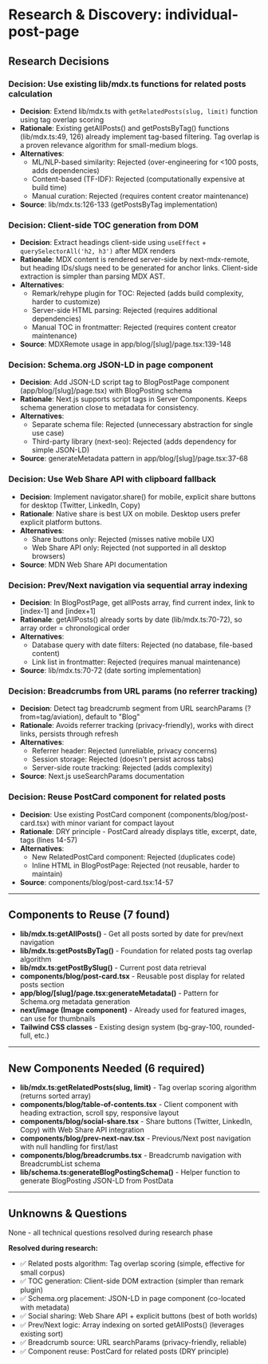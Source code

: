 # Research & Discovery: individual-post-page

## Research Decisions

### Decision: Use existing lib/mdx.ts functions for related posts calculation
- **Decision**: Extend lib/mdx.ts with `getRelatedPosts(slug, limit)` function using tag overlap scoring
- **Rationale**: Existing getAllPosts() and getPostsByTag() functions (lib/mdx.ts:49, 126) already implement tag-based filtering. Tag overlap is a proven relevance algorithm for small-medium blogs.
- **Alternatives**:
  - ML/NLP-based similarity: Rejected (over-engineering for <100 posts, adds dependencies)
  - Content-based (TF-IDF): Rejected (computationally expensive at build time)
  - Manual curation: Rejected (requires content creator maintenance)
- **Source**: lib/mdx.ts:126-133 (getPostsByTag implementation)

### Decision: Client-side TOC generation from DOM
- **Decision**: Extract headings client-side using `useEffect` + `querySelectorAll('h2, h3')` after MDX renders
- **Rationale**: MDX content is rendered server-side by next-mdx-remote, but heading IDs/slugs need to be generated for anchor links. Client-side extraction is simpler than parsing MDX AST.
- **Alternatives**:
  - Remark/rehype plugin for TOC: Rejected (adds build complexity, harder to customize)
  - Server-side HTML parsing: Rejected (requires additional dependencies)
  - Manual TOC in frontmatter: Rejected (requires content creator maintenance)
- **Source**: MDXRemote usage in app/blog/[slug]/page.tsx:139-148

### Decision: Schema.org JSON-LD in page component
- **Decision**: Add JSON-LD script tag to BlogPostPage component (app/blog/[slug]/page.tsx) with BlogPosting schema
- **Rationale**: Next.js supports script tags in Server Components. Keeps schema generation close to metadata for consistency.
- **Alternatives**:
  - Separate schema file: Rejected (unnecessary abstraction for single use case)
  - Third-party library (next-seo): Rejected (adds dependency for simple JSON-LD)
- **Source**: generateMetadata pattern in app/blog/[slug]/page.tsx:37-68

### Decision: Use Web Share API with clipboard fallback
- **Decision**: Implement navigator.share() for mobile, explicit share buttons for desktop (Twitter, LinkedIn, Copy)
- **Rationale**: Native share is best UX on mobile. Desktop users prefer explicit platform buttons.
- **Alternatives**:
  - Share buttons only: Rejected (misses native mobile UX)
  - Web Share API only: Rejected (not supported in all desktop browsers)
- **Source**: MDN Web Share API documentation

### Decision: Prev/Next navigation via sequential array indexing
- **Decision**: In BlogPostPage, get allPosts array, find current index, link to [index-1] and [index+1]
- **Rationale**: getAllPosts() already sorts by date (lib/mdx.ts:70-72), so array order = chronological order
- **Alternatives**:
  - Database query with date filters: Rejected (no database, file-based content)
  - Link list in frontmatter: Rejected (requires manual maintenance)
- **Source**: lib/mdx.ts:70-72 (date sorting implementation)

### Decision: Breadcrumbs from URL params (no referrer tracking)
- **Decision**: Detect tag breadcrumb segment from URL searchParams (?from=tag/aviation), default to "Blog"
- **Rationale**: Avoids referrer tracking (privacy-friendly), works with direct links, persists through refresh
- **Alternatives**:
  - Referrer header: Rejected (unreliable, privacy concerns)
  - Session storage: Rejected (doesn't persist across tabs)
  - Server-side route tracking: Rejected (adds complexity)
- **Source**: Next.js useSearchParams documentation

### Decision: Reuse PostCard component for related posts
- **Decision**: Use existing PostCard component (components/blog/post-card.tsx) with minor variant for compact layout
- **Rationale**: DRY principle - PostCard already displays title, excerpt, date, tags (lines 14-57)
- **Alternatives**:
  - New RelatedPostCard component: Rejected (duplicates code)
  - Inline HTML in BlogPostPage: Rejected (not reusable, harder to maintain)
- **Source**: components/blog/post-card.tsx:14-57

---

## Components to Reuse (7 found)

- **lib/mdx.ts:getAllPosts()** - Get all posts sorted by date for prev/next navigation
- **lib/mdx.ts:getPostsByTag()** - Foundation for related posts tag overlap algorithm
- **lib/mdx.ts:getPostBySlug()** - Current post data retrieval
- **components/blog/post-card.tsx** - Reusable post display for related posts section
- **app/blog/[slug]/page.tsx:generateMetadata()** - Pattern for Schema.org metadata generation
- **next/image (Image component)** - Already used for featured images, can use for thumbnails
- **Tailwind CSS classes** - Existing design system (bg-gray-100, rounded-full, etc.)

---

## New Components Needed (6 required)

- **lib/mdx.ts:getRelatedPosts(slug, limit)** - Tag overlap scoring algorithm (returns sorted array)
- **components/blog/table-of-contents.tsx** - Client component with heading extraction, scroll spy, responsive layout
- **components/blog/social-share.tsx** - Share buttons (Twitter, LinkedIn, Copy) with Web Share API integration
- **components/blog/prev-next-nav.tsx** - Previous/Next post navigation with null handling for first/last
- **components/blog/breadcrumbs.tsx** - Breadcrumb navigation with BreadcrumbList schema
- **lib/schema.ts:generateBlogPostingSchema()** - Helper function to generate BlogPosting JSON-LD from PostData

---

## Unknowns & Questions

None - all technical questions resolved during research phase

**Resolved during research:**
- ✅ Related posts algorithm: Tag overlap scoring (simple, effective for small corpus)
- ✅ TOC generation: Client-side DOM extraction (simpler than remark plugin)
- ✅ Schema.org placement: JSON-LD in page component (co-located with metadata)
- ✅ Social sharing: Web Share API + explicit buttons (best of both worlds)
- ✅ Prev/Next logic: Array indexing on sorted getAllPosts() (leverages existing sort)
- ✅ Breadcrumb source: URL searchParams (privacy-friendly, reliable)
- ✅ Component reuse: PostCard for related posts (DRY principle)

